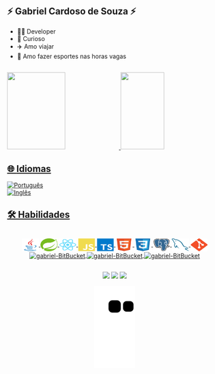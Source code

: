 ## ⚡ Gabriel Cardoso de Souza ⚡

- 👨‍💻 Developer
- 🔎 Curioso
- ✈️ Amo viajar
- 🏅 Amo fazer esportes nas horas vagas

##

<div style="display: center">
  <a href="https://github.com/GCSouzaLab">
  <img height="180em" width="52%" src="https://github-readme-stats.vercel.app/api?username=GCSouzaLab&show_icons=true&theme=dracula&include_all_commits=true&count_private=true"/>
  <img height="180em" width="45%" src="https://github-readme-stats.vercel.app/api/top-langs/?username=GCSouzaLab&langs_count=16&theme=dracula"/>
</div>

## 🌐 **Idiomas**
![Português](https://img.shields.io/badge/Português-Nativo-green?style=for-the-badge)  
![Inglês](https://img.shields.io/badge/Inglês-Intermediário-blue?style=for-the-badge)  


## 🛠 Habilidades
<div align= "center"><br>
  <img align="center" alt="gabriel-Java" height="30" width="40" src="https://raw.githubusercontent.com/devicons/devicon/master/icons/java/java-original.svg">
  <img align="center" alt="gabriel-Spring" height="30" width="40" src="https://raw.githubusercontent.com/devicons/devicon/master/icons/spring/spring-original.svg">
  <img align="center" alt="gabriel-React" height="30" width="40" src="https://raw.githubusercontent.com/devicons/devicon/master/icons/react/react-original.svg">
  <img align="center" alt="gabriel-Js" height="30" width="40" src="https://raw.githubusercontent.com/devicons/devicon/master/icons/javascript/javascript-plain.svg">
  <img align="center" alt="gabriel-Ts" height="30" width="40" src="https://raw.githubusercontent.com/devicons/devicon/master/icons/typescript/typescript-plain.svg">
  <img align="center" alt="gabriel-HTML" height="30" width="40" src="https://raw.githubusercontent.com/devicons/devicon/master/icons/html5/html5-original.svg">
  <img align="center" alt="gabriel-CSS" height="30" width="40" src="https://raw.githubusercontent.com/devicons/devicon/master/icons/css3/css3-original.svg">
  <img align="center" alt="gabriel-PostgreSQL" height="30" width="40" src="https://raw.githubusercontent.com/devicons/devicon/master/icons/postgresql/postgresql-original.svg"> 
  <img align="center" alt="gabriel-MySQL" height="30" width="40" src="https://raw.githubusercontent.com/devicons/devicon/master/icons/mysql/mysql-original.svg"> 
  <img align="center" alt="gabriel-Git" height="30" width="40" src="https://raw.githubusercontent.com/devicons/devicon/master/icons/git/git-original.svg">
  <img align="center" alt="gabriel-BitBucket" height="30" width="40" src="https://cdn.jsdelivr.net/gh/devicons/devicon@latest/icons/bitbucket/bitbucket-original-wordmark.svg" />
  <img align="center" alt="gabriel-BitBucket" height="30" width="40" src="https://cdn.jsdelivr.net/gh/devicons/devicon@latest/icons/jira/jira-original-wordmark.svg" />
	<img align="center" alt="gabriel-BitBucket" height="30" width="40" src="https://cdn.jsdelivr.net/gh/devicons/devicon@latest/icons/grafana/grafana-original-wordmark.svg" />
</div>

##

<div align= "center"> 
	<a href="www.linkedin.com/in/gabriel-cardoso-de-souza/" target="_blank"><img src="https://img.shields.io/badge/-LinkedIn-%230077B5?style=for-the-badge&logo=linkedin&logoColor=white" target="_blank"></a> 
  <a href="https://www.instagram.com/sou.za_gabriel/" target="_blank"><img src="https://img.shields.io/badge/-Instagram-%23E4405F?style=for-the-badge&logo=instagram&logoColor=white" target="_blank"></a>
  <a href = "mailto:gabrielcardososouza3007@gmail.com"><img src="https://img.shields.io/badge/-Gmail-%23333?style=for-the-badge&logo=gmail&logoColor=white" target="_blank"></a>
 
  ![Snake animation](https://github.com/rafaballerini/rafaballerini/blob/output/github-contribution-grid-snake.svg)
</div>
